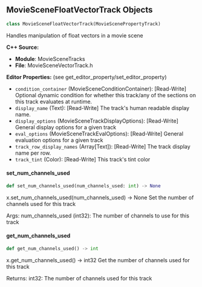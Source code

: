 ## MovieSceneFloatVectorTrack Objects

```python
class MovieSceneFloatVectorTrack(MovieScenePropertyTrack)
```

Handles manipulation of float vectors in a movie scene

**C++ Source:**

- **Module**: MovieSceneTracks
- **File**: MovieSceneVectorTrack.h

**Editor Properties:** (see get_editor_property/set_editor_property)

- ``condition_container`` (MovieSceneConditionContainer):  [Read-Write] Optional dynamic condition for whether this track/any of the sections on this track evaluates at runtime.
- ``display_name`` (Text):  [Read-Write] The track's human readable display name.
- ``display_options`` (MovieSceneTrackDisplayOptions):  [Read-Write] General display options for a given track
- ``eval_options`` (MovieSceneTrackEvalOptions):  [Read-Write] General evaluation options for a given track
- ``track_row_display_names`` (Array[Text]):  [Read-Write] The track display name per row.
- ``track_tint`` (Color):  [Read-Write] This track's tint color

<a id="unreal.MovieSceneFloatVectorTrack.set_num_channels_used"></a>

#### set_num_channels_used

```python
def set_num_channels_used(num_channels_used: int) -> None
```

x.set_num_channels_used(num_channels_used) -> None
Set the number of channels used for this track

Args:
    num_channels_used (int32): The number of channels to use for this track

<a id="unreal.MovieSceneFloatVectorTrack.get_num_channels_used"></a>

#### get_num_channels_used

```python
def get_num_channels_used() -> int
```

x.get_num_channels_used() -> int32
Get the number of channels used for this track

Returns:
    int32: The number of channels used for this track

<a id="unreal.MovieSceneVectorTrack"></a>